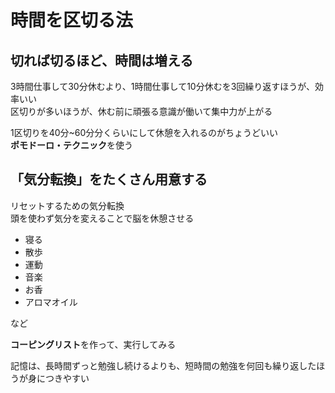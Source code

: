 # 時間を区切る法

## 切れば切るほど、時間は増える

3時間仕事して30分休むより、1時間仕事して10分休むを3回繰り返すほうが、効率いい  
区切りが多いほうが、休む前に頑張る意識が働いて集中力が上がる

1区切りを40分~60分分くらいにして休憩を入れるのがちょうどいい  
**ポモドーロ・テクニック**を使う

## 「気分転換」をたくさん用意する

リセットするための気分転換  
頭を使わず気分を変えることで脳を休憩させる

- 寝る
- 散歩
- 運動
- 音楽
- お香
- アロマオイル

など

**コーピングリスト**を作って、実行してみる

記憶は、長時間ずっと勉強し続けるよりも、短時間の勉強を何回も繰り返したほうが身につきやすい
